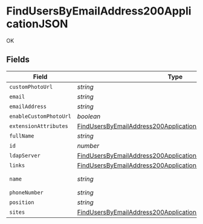 # FindUsersByEmailAddress200ApplicationJSON

OK


## Fields

| Field                                                                                                                                                     | Type                                                                                                                                                      | Required                                                                                                                                                  | Description                                                                                                                                               | Example                                                                                                                                                   |
| --------------------------------------------------------------------------------------------------------------------------------------------------------- | --------------------------------------------------------------------------------------------------------------------------------------------------------- | --------------------------------------------------------------------------------------------------------------------------------------------------------- | --------------------------------------------------------------------------------------------------------------------------------------------------------- | --------------------------------------------------------------------------------------------------------------------------------------------------------- |
| `customPhotoUrl`                                                                                                                                          | *string*                                                                                                                                                  | :heavy_minus_sign:                                                                                                                                        | N/A                                                                                                                                                       |                                                                                                                                                           |
| `email`                                                                                                                                                   | *string*                                                                                                                                                  | :heavy_minus_sign:                                                                                                                                        | N/A                                                                                                                                                       | aharrison@company.com                                                                                                                                     |
| `emailAddress`                                                                                                                                            | *string*                                                                                                                                                  | :heavy_minus_sign:                                                                                                                                        | N/A                                                                                                                                                       | aharrison@company.com                                                                                                                                     |
| `enableCustomPhotoUrl`                                                                                                                                    | *boolean*                                                                                                                                                 | :heavy_minus_sign:                                                                                                                                        | N/A                                                                                                                                                       |                                                                                                                                                           |
| `extensionAttributes`                                                                                                                                     | [FindUsersByEmailAddress200ApplicationJSONExtensionAttributes](../../models/operations/findusersbyemailaddress200applicationjsonextensionattributes.md)[] | :heavy_minus_sign:                                                                                                                                        | N/A                                                                                                                                                       |                                                                                                                                                           |
| `fullName`                                                                                                                                                | *string*                                                                                                                                                  | :heavy_minus_sign:                                                                                                                                        | N/A                                                                                                                                                       | Ashley Harrison                                                                                                                                           |
| `id`                                                                                                                                                      | *number*                                                                                                                                                  | :heavy_minus_sign:                                                                                                                                        | N/A                                                                                                                                                       | 1                                                                                                                                                         |
| `ldapServer`                                                                                                                                              | [FindUsersByEmailAddress200ApplicationJSONLdapServer](../../models/operations/findusersbyemailaddress200applicationjsonldapserver.md)                     | :heavy_minus_sign:                                                                                                                                        | N/A                                                                                                                                                       |                                                                                                                                                           |
| `links`                                                                                                                                                   | [FindUsersByEmailAddress200ApplicationJSONLinks](../../models/operations/findusersbyemailaddress200applicationjsonlinks.md)                               | :heavy_minus_sign:                                                                                                                                        | N/A                                                                                                                                                       |                                                                                                                                                           |
| `name`                                                                                                                                                    | *string*                                                                                                                                                  | :heavy_check_mark:                                                                                                                                        | Name of the user                                                                                                                                          | AHarrison                                                                                                                                                 |
| `phoneNumber`                                                                                                                                             | *string*                                                                                                                                                  | :heavy_minus_sign:                                                                                                                                        | N/A                                                                                                                                                       | 123-555-6789                                                                                                                                              |
| `position`                                                                                                                                                | *string*                                                                                                                                                  | :heavy_minus_sign:                                                                                                                                        | N/A                                                                                                                                                       | Teachers                                                                                                                                                  |
| `sites`                                                                                                                                                   | [FindUsersByEmailAddress200ApplicationJSONSites](../../models/operations/findusersbyemailaddress200applicationjsonsites.md)[]                             | :heavy_minus_sign:                                                                                                                                        | N/A                                                                                                                                                       |                                                                                                                                                           |